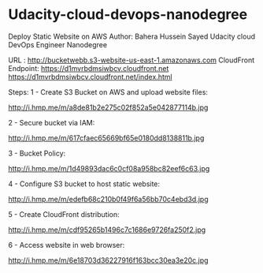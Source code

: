 # Udacity-cloud-devops-nanodegree
Deploy Static Website on AWS
Author: Bahera Hussein Sayed
Udacity cloud DevOps Engineer Nanodegree

URL : http://bucketwebb.s3-website-us-east-1.amazonaws.com
CloudFront Endpoint: https://d1mvrbdmsiwbcv.cloudfront.net
https://d1mvrbdmsiwbcv.cloudfront.net/index.html

Steps:
1 - Create S3 Bucket on AWS and upload website files: 

http://i.hmp.me/m/a8de81b2e275c02f852a5e042877114b.jpg


2 - Secure bucket via IAM:

http://i.hmp.me/m/617cfaec65669bf65e0180dd8138811b.jpg

3 - Bucket Policy: 

http://i.hmp.me/m/1d49893dac6c0cf08a958bc82eef6c63.jpg

4 - Configure S3 bucket to host static website: 

http://i.hmp.me/m/edefb68c210b0f49f6a56bb70c4ebd3d.jpg

5 - Create CloudFront distribution: 

http://i.hmp.me/m/cdf95265b1496c7c1686e9726fa250f2.jpg

6 - Access website in web browser: 

http://i.hmp.me/m/6e18703d36227916f163bcc30ea3e20c.jpg

